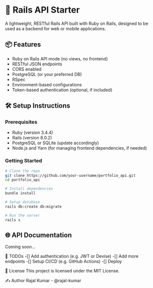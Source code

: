 # 🚀 Rails API Starter

A lightweight, RESTful Rails API built with Ruby on Rails, designed to be used as a backend for web or mobile applications.

## 📦 Features

- Ruby on Rails API mode (no views, no frontend)
- RESTful JSON endpoints
- CORS enabled
- PostgreSQL (or your preferred DB)
- RSpec
- Environment-based configurations
- Token-based authentication (optional, if included)

## 🛠️ Setup Instructions

### Prerequisites

- Ruby (version 3.4.4)
- Rails (version 8.0.2)
- PostgreSQL or SQLite (update accordingly)
- Node.js and Yarn (for managing frontend dependencies, if needed)

### Getting Started

```bash
# Clone the repo
git clone https://github.com/your-username/portfolio_api.git
cd portfolio_api

# Install dependencies
bundle install

# Setup database
rails db:create db:migrate

# Run the server
rails s
```

## 🌐 API Documentation
Coming soon...

🚧 TODOs
 -[] Add authentication (e.g. JWT or Devise)
 -[] Add more endpoints
 -[] Setup CI/CD (e.g. GitHub Actions)
 -[] Deploy

📄 License
This project is licensed under the MIT License.

✍️ Author
Rajal Kumar - @rajal-kumar
